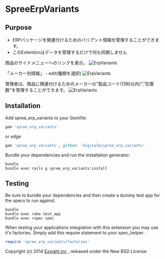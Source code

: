 SpreeErpVariants
==================

Purpose
-------
* ERPパッケージを関連付けるためのバリアント情報を管理することができます。
* このExtentionはデータを管理するだけで何も同期しません

商品のサイドメニューへのリンクを表示。
![ErpVariants](https://raw.githubusercontent.com/wiki/digitalm/spree_erp_variants/images/erpvariants2.jpg)

「メーカー別情報」 - edit(種類を選択)
![ErpVariants](https://raw.githubusercontent.com/wiki/digitalm/spree_erp_variants/images/erpvariants3.jpg)

管理者は、商品に関連付けるためのメーカーの"製品コード(13桁以内)","在庫数"を管理することができます。
![ErpVariants](https://raw.githubusercontent.com/wiki/digitalm/spree_erp_variants/images/erpvariants1.jpg)

Installation
------------

Add spree_erp_variants to your Gemfile:

```ruby
gem 'spree_erp_variants'
```

or edge
```ruby
gem 'spree_erp_variants', github: 'digitalm/spree_erp_variants'
```

Bundle your dependencies and run the installation generator:

```shell
bundle
bundle exec rails g spree_erp_variants:install
```

Testing
-------

Be sure to bundle your dependencies and then create a dummy test app for the specs to run against.

```shell
bundle
bundle exec rake test_app
bundle exec rspec spec
```

When testing your applications integration with this extension you may use it's factories.
Simply add this require statement to your spec_helper:

```ruby
require 'spree_erp_variants/factories'
```

Copyright (c) 2014 [Exsight.inc](http://www.exsight.co.jp/) , released under the New BSD License